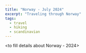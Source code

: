 ```yaml
---
title: "Norway - July 2024"
excerpt: "Traveling through Norway"
tags: 
  - travel
  - hiking
  - scandinavian
---
```


<to fill details about Norway - 2024>
